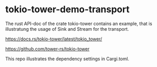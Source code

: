 # tokio-tower-demo-transport

The rust API-doc of the crate tokio-tower contains an example, that is 
illustratung the usage of Sink and Stream for the transport.

https://docs.rs/tokio-tower/latest/tokio_tower/

https://github.com/tower-rs/tokio-tower

This repo illustrates the dependency settings in Cargi.toml.
